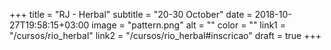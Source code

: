 +++
title = "RJ - Herbal"
subtitle = "20-30 October"
date = 2018-10-27T19:58:15+03:00
image = "pattern.png"
alt = ""
color = ""
link1 = "/cursos/rio_herbal"
link2 = "/cursos/rio_herbal#inscricao"
draft = true
+++
